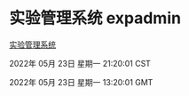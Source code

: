 # 实验管理系统 expadmin
[实验管理系统](http://59.174.24.182:56808/expadmin-782313d2-e1b1-4ea7-932e-3a55e6a1a4d0/)

2022年 05月 23日 星期一 21:20:01 CST

2022年 05月 23日 星期一 13:20:01 GMT
